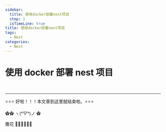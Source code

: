```yaml
---
sidebar:
  title: 使用docker部署nest项目
  step: 1
  isTimeLine: true
title: 使用docker部署nest项目
tags:
  - Nest
categories:
  - Nest
---
```


# 使用 docker 部署 nest 项目

<br/>
<hr />

⭐️⭐️⭐️ 好啦！！！本文章到这里就结束啦。⭐️⭐️⭐️

✿✿ ヽ(°▽°)ノ ✿

撒花 🌸🌸🌸🌸🌸🌸
